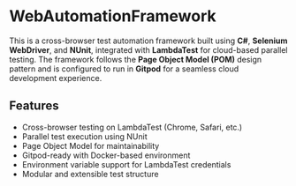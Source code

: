 # WebAutomationFramework

This is a cross-browser test automation framework built using **C#**, **Selenium WebDriver**, and **NUnit**, integrated with **LambdaTest** for cloud-based parallel testing. The framework follows the **Page Object Model (POM)** design pattern and is configured to run in **Gitpod** for a seamless cloud development experience.

## Features

- Cross-browser testing on LambdaTest (Chrome, Safari, etc.)
- Parallel test execution using NUnit
- Page Object Model for maintainability
- Gitpod-ready with Docker-based environment
- Environment variable support for LambdaTest credentials
- Modular and extensible test structure
